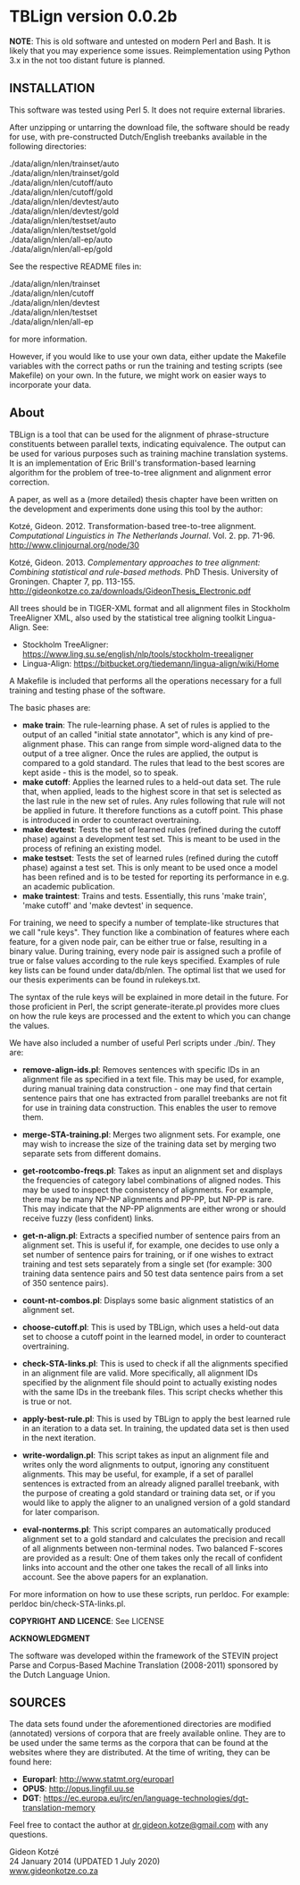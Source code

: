 # TBLign version 0.0.2b

**NOTE**: This is old software and untested on modern Perl and Bash. It is likely that you may experience some issues. Reimplementation using Python 3.x in the not too distant future is planned.

## INSTALLATION
This software was tested using Perl 5. It does not require external libraries.

After unzipping or untarring the download file, the software should be ready for use, with pre-constructed Dutch/English treebanks available in the following directories:

./data/align/nlen/trainset/auto  
./data/align/nlen/trainset/gold  
./data/align/nlen/cutoff/auto  
./data/align/nlen/cutoff/gold  
./data/align/nlen/devtest/auto  
./data/align/nlen/devtest/gold  
./data/align/nlen/testset/auto  
./data/align/nlen/testset/gold  
./data/align/nlen/all-ep/auto  
./data/align/nlen/all-ep/gold  

See the respective README files in:

./data/align/nlen/trainset  
./data/align/nlen/cutoff  
./data/align/nlen/devtest  
./data/align/nlen/testset  
./data/align/nlen/all-ep  

for more information.

However, if you would like to use your own data, either update the Makefile variables with the correct paths or run the training and testing scripts (see Makefile) on your own. In the future, we might work on easier ways to incorporate your data.

## About
TBLign is a tool that can be used for the alignment of phrase-structure constituents between parallel texts, indicating equivalence. The output can be used for various purposes such as training machine translation systems. It is an implementation of Eric Brill's transformation-based learning algorithm for the problem of tree-to-tree alignment and alignment error correction.

A paper, as well as a (more detailed) thesis chapter have been written on the development and experiments done using this tool by the author:

Kotzé, Gideon. 2012. Transformation-based tree-to-tree alignment. _Computational Linguistics in The Netherlands Journal_. Vol. 2. pp. 71-96. http://www.clinjournal.org/node/30

Kotzé, Gideon. 2013. _Complementary approaches to tree alignment: Combining statistical and rule-based methods_. PhD Thesis. University of Groningen. Chapter 7, pp. 113-155. http://gideonkotze.co.za/downloads/GideonThesis_Electronic.pdf

All trees should be in TIGER-XML format and all alignment files in Stockholm TreeAligner XML, also used by the statistical tree aligning toolkit Lingua-Align. See:

* Stockholm TreeAligner: https://www.ling.su.se/english/nlp/tools/stockholm-treealigner
* Lingua-Align: https://bitbucket.org/tiedemann/lingua-align/wiki/Home

A Makefile is included that performs all the operations necessary for a full training and testing phase of the software.

The basic phases are:
* **make train**: The rule-learning phase. A set of rules is applied to the output of an called "initial state annotator", which is any kind of pre-alignment phase. This can range from simple word-aligned data to the output of a tree aligner. Once the rules are applied, the output is compared to a gold standard. The rules that lead to the best scores are kept aside - this is the model, so to speak.
* **make cutoff**: Applies the learned rules to a held-out data set. The rule that, when applied, leads to the highest score in that set is selected as the last rule in the new set of rules. Any rules following that rule will not be applied in future. It therefore functions as a cutoff point. This phase is introduced in order to counteract overtraining.
* **make devtest**: Tests the set of learned rules (refined during the cutoff phase) against a development test set. This is meant to be used in the process of refining an existing model.
* **make testset**: Tests the set of learned rules (refined during the cutoff phase) against a test set. This is only meant to be used once a model has been refined and is to be tested for reporting its performance in e.g. an academic publication.
* **make traintest**: Trains and tests. Essentially, this runs 'make train', 'make cutoff' and 'make devtest' in sequence.

For training, we need to specify a number of template-like structures that we call "rule keys". They function like a combination of features where each feature, for a given node pair, can be either true or false, resulting in a binary value. During training, every node pair is assigned such a profile of true or false values according to the rule keys specified. Examples of rule key lists can be found under data/db/nlen. The optimal list that we used for our thesis experiments can be found in rulekeys.txt.

The syntax of the rule keys will be explained in more detail in the future. For those proficient in Perl, the script generate-iterate.pl provides more clues on how the rule keys are processed and the extent to which you can change the values.

We have also included a number of useful Perl scripts under ./bin/. They are:

* **remove-align-ids.pl**: Removes sentences with specific IDs in an alignment file as specified in a text file. This may be used, for example, during manual training data construction - one may find that certain sentence pairs that one has extracted from parallel treebanks are not fit for use in training data construction. This enables the user to remove them.

* **merge-STA-training.pl**: Merges two alignment sets. For example, one may wish to increase the size of the training data set by merging two separate sets from different domains.

* **get-rootcombo-freqs.pl**: Takes as input an alignment set and displays the frequencies of category label combinations of aligned nodes. This may be used to inspect the consistency of alignments. For example, there may be many NP-NP alignments and PP-PP, but NP-PP is rare. This may indicate that the NP-PP alignments are either wrong or should receive fuzzy (less confident) links.

* **get-n-align.pl**: Extracts a specified number of sentence pairs from an alignment set. This is useful if, for example, one decides to use only a set number of sentence pairs for training, or if one wishes to extract training and test sets separately from a single set (for example: 300 training data sentence pairs and 50 test data sentence pairs from a set of 350 sentence pairs).

* **count-nt-combos.pl**: Displays some basic alignment statistics of an alignment set.

* **choose-cutoff.pl**: This is used by TBLign, which uses a held-out data set to choose a cutoff point in the learned model, in order to counteract overtraining.

* **check-STA-links.pl**: This is used to check if all the alignments specified in an alignment file are valid. More specifically, all alignment IDs specified by the alignment file should point to actually existing nodes with the same IDs in the treebank files. This script checks whether this is true or not.

* **apply-best-rule.pl**: This is used by TBLign to apply the best learned rule in an iteration to a data set. In training, the updated data set is then used in the next iteration.

* **write-wordalign.pl**: This script takes as input an alignment file and writes only the word alignments to output, ignoring any constituent alignments. This may be useful, for example, if a set of parallel sentences is extracted from an already aligned parallel treebank, with the purpose of creating a gold standard or training data set, or if you would like to apply the aligner to an unaligned version of a gold standard for later comparison.

* **eval-nonterms.pl**: This script compares an automatically produced alignment set to a gold standard and calculates the precision and recall of all alignments between non-terminal nodes. Two balanced F-scores are provided as a result: One of them takes only the recall of confident links into account and the other one takes the recall of all links into account. See the above papers for an explanation.

For more information on how to use these scripts, run perldoc. For example: perldoc bin/check-STA-links.pl.

**COPYRIGHT AND LICENCE**: See LICENSE

**ACKNOWLEDGMENT**

The software was developed within the framework of the STEVIN project Parse and Corpus-Based Machine Translation (2008-2011) sponsored by the Dutch Language Union.

## SOURCES
The data sets found under the aforementioned directories are modified (annotated) versions of corpora that are freely available online. They are to be used under the same terms as the corpora that can be found at the websites where they are distributed. At the time of writing, they can be found here:

* **Europarl**: http://www.statmt.org/europarl
* **OPUS**: http://opus.lingfil.uu.se
* **DGT**: https://ec.europa.eu/jrc/en/language-technologies/dgt-translation-memory

Feel free to contact the author at dr.gideon.kotze@gmail.com with any questions.

Gideon Kotzé  
24 January 2014 (UPDATED 1 July 2020)  
www.gideonkotze.co.za
